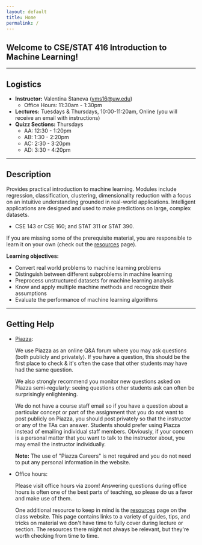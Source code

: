 ```yaml
---
layout: default
title: Home
permalink: /
---
```


## Welcome to CSE/STAT 416 Introduction to Machine Learning!

---
## Logistics


* **Instructor:** Valentina Staneva (vms16@uw.edu) 
	* Office Hours: 11:30am - 1:30pm
* **Lectures:** Tuesdays & Thursdays, 10:00-11:20am, Online (you will receive an email with instructions)
* **Quizz Sections:** Thursdays
	* AA: 12:30 - 1:20pm
	* AB: 1:30 - 2:20pm
	* AC: 2:30 - 3:20pm
	* AD: 3:30 - 4:20pm

---
## Description

Provides practical introduction to machine learning. Modules include regression, classification, clustering, dimensionality reduction with a focus on an intuitive understanding grounded in real-world applications. Intelligent applications are designed and used to make predictions on large, complex datasets.
* CSE 143 or CSE 160; and STAT 311 or STAT 390.

If you are missing some of the prerequisite material, you are responsible to learn it on your own (check out the [resources](/resources/) page). 

**Learning objectives:**

* Convert real world problems to machine learning problems
* Distinguish between different subproblems in machine learning
* Preprocess unstructured datasets for machine learning analysis
* Know and apply multiple machine methods and recognize their assumptions 
* Evaluate the performance of machine learning algorithms 

---
## Getting Help

* [Piazza](https://piazza.com/class/k7vcouww2l45qs): 

	We use Piazza as an online Q&A forum where you may ask questions (both publicly and privately). If you have a question, this should be the first place to check & it's often the case that other students may have had the same question.

	We also strongly recommend you monitor new questions asked on Piazza semi-regularly: seeing questions other students ask can often be surprisingly enlightening.

	We do not have a course staff email so if you have a question about a particular concept or part of the assignment that you do not want to post publicly on Piazza, you should post privately so that the instructor or any of the TAs can answer. Students should prefer using Piazza instead of emailing individual staff members. Obviously, if your concern is a personal matter that you want to talk to the instructor about, you may email the instructor individually.

	**Note:** The use of "Piazza Careers" is not required and you do not need to put any personal information in the website.

* Office hours:

	Please visit office hours via zoom! Answering questions during office hours is often one of the best parts of teaching, so please do us a favor and make use of them.

	One additional resource to keep in mind is the [resources](/resources/) page on the class website. This page contains links to a variety of guides, tips, and tricks on material we don't have time to fully cover during lecture or section. The resources there might not always be relevant, but they're worth checking from time to time.






